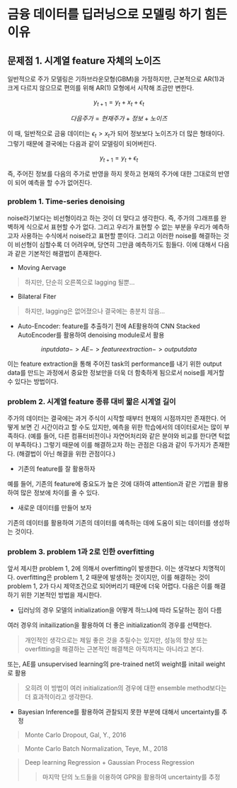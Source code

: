 # 금융 데이터를 딥러닝으로 모델링 하기 힘든 이유 

## 문제점 1. 시계열 feature 자체의 노이즈

일반적으로 주가 모델링은 기하브라운모형(GBM)을 가정하지만, 근본적으로 AR(1)과 크게 다르지 않으므로 편의를 위해 AR(1) 모형에서 시작해 조금만 변한다.

$$ y_{t+1} = y_t + x_t + \epsilon_t $$

$$ 다음 주가 = 현재 주가 + 정보 + 노이즈 $$

이 때, 일반적으로 금융 데이터는 $\epsilon_t > x_t$가 되어 정보보다 노이즈가 더 많은 형태이다.
그렇기 때문에 결국에는 다음과 같이 모델링이 되어버린다.

$$ y_{t+1} = y_t + \epsilon_t $$


즉, 주어진 정보를 다음의 주가로 반영을 하지 못하고 현재의 주가에 대한 그대로의 반영이 되어 예측을 할 수가 없어진다.

### problem 1. Time-series denoising

noise라기보다는 비선형이라고 하는 것이 더 맞다고 생각한다. 즉, 주가의 그래프를 완벽하게 식으로서 표현할 수가 없다. 그리고 우리가 표현할 수 없는 부분을 우리가 예측하고자 사용하는 수식에서 noise라고 표현할 뿐이다. 그리고 이러한 noise를 해결하는 것이 비선형이 심할수록 더 어려우며, 당연히 그만큼 예측하기도 힘들다. 이에 대해서 다음과 같은 기본적인 해결법이 존재한다.

* Moving Aervage
> 하지만, 단순히 오른쪽으로 lagging 될뿐...

* Bilateral Fiter
> 하지만, lagging은 없어졌으나 결국에는 충분치 않음...

* Auto-Encoder: feature를 추출하기 전에 AE활용하여 CNN Stacked AutoEncoder를 활용하여 denoising module로서 활용

$$ input data -> AE -> feature extraction -> output data $$

이는 feature extraction을 통해 주어진 task의 performance를 내기 위한 output data를 만드는 과정에서 중요한 정보만을 더욱 더 함축하게 됨으로서 noise를 제거할 수 있다는 방법이다.  


### problem 2. 시계열 feature 종류 대비 짧은 시계열 길이

주가의 데이터는 결국에는 과거 주식이 시작할 때부터 현재의 시점까지만 존재한다. 어떻게 보면 긴 시간이라고 할 수도 있지만, 예측을 위한 학습에서의 데이터로서는 많이 부족하다. (예를 들어, 다른 컴퓨터비전이나 자연어처리와 같은 분야와 비교를 한다면 턱없이 부족하다.) 그렇기 때문에 이를 해결하고자 하는 관점은 다음과 같이 두가지가 존재한다. (해결법이 아닌 해결을 위한 관점이다.)

* 기존의 feature를 잘 활용하자 <br/>

예를 들어, 기존의 feature에 중요도가 높은 것에 대하여 attention과 같은 기법을 활용하여 많은 정보에 차이를 줄 수 있다.

* 새로운 데이터를 만들어 보자 <br/>

기존의 데이터를 활용하여 기존의 데이터를 예측하는 데에 도움이 되는 데이터를 생성하는 것이다. 


### problem 3. problem 1과 2로 인한 overfitting

앞서 제시한 problem 1, 2에 의해서 overfitting이 발생한다. 이는 생각보다 치명적이다. overfitting은 problem 1, 2 때문에 발생하는 것이지만, 이를 해결하는 것이 problem 1, 2가 다시 제약조건으로 되어버리기 때문에 더욱 어렵다. 다음은 이를 해결하기 위한 기본적인 방법을 제시한다.

* 딥러닝의 경우 모델의 initialization을 어떻게 하느냐에 따라 도달하는 점이 다름 <br/>

여러 경우의 initailization을 활용하여 더 좋은 initialization의 경우를 선택한다. 

> 개인적인 생각으로는 제일 좋은 것을 추릴수는 있지만, 성능의 향상 또는 overfitting을 해결하는 근본적인 해결책은 아직까지는 아니라고 본다.

또는, AE를 unsupervised learning의 pre-trained net의 weight를 initail weight로 활용

> 오히려 이 방법이 여러 initialization의 경우에 대한 ensemble method보다는 더 효과적이라고 생각한다.


* Bayesian Inference를 활용하여 관찰되지 못한 부분에 대해서 uncertainty를 추정

> Monte Carlo Dropout, Gal, Y., 2016

> Monte Carlo Batch Normalization, Teye, M., 2018

> Deep learning Regression + Gaussian Process Regression 
>> 마지막 단의 노드들을 이용하여 GPR을 활용하여 uncertainty를 추정 


